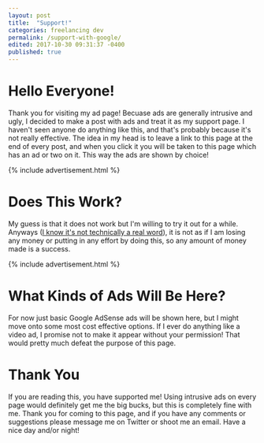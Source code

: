 ```yaml
---
layout: post
title:  "Support!"
categories: freelancing dev
permalink: /support-with-google/
edited: 2017-10-30 09:31:37 -0400
published: true
---
```


# Hello Everyone!

Thank you for visiting my ad page! Becuase ads are generally intrusive and ugly, I decided to make a post with ads and treat it as my support page. I haven't seen anyone do anything like this, and that's probably because it's not really effective. The idea in my head is to leave a link to this page at the end of every post, and when you click it you will be taken to this page which has an ad or two on it. This way the ads are shown by choice!


{% include advertisement.html %}

# Does This Work?

My guess is that it does not work but I'm willing to try it out for a while. Anyways ([I know it's not technically a real word](https://www.merriam-webster.com/words-at-play/lets-talk-about-anyways)), it is not as if I am losing any money or putting in any effort by doing this, so any amount of money made is a success.

{% include advertisement.html %}

# What Kinds of Ads Will Be Here?

For now just basic Google AdSense ads will be shown here, but I might move onto some most cost effective options. If I ever do anything like a video ad, I promise not to make it appear without your permission! That would pretty much defeat the purpose of this page.

# Thank You

If you are reading this, you have supported me! Using intrusive ads on every page would definitely get me the big bucks, but this is completely fine with me. Thank you for coming to this page, and if you have any comments or suggestions please message me on Twitter or shoot me an email. Have a nice day and/or night!